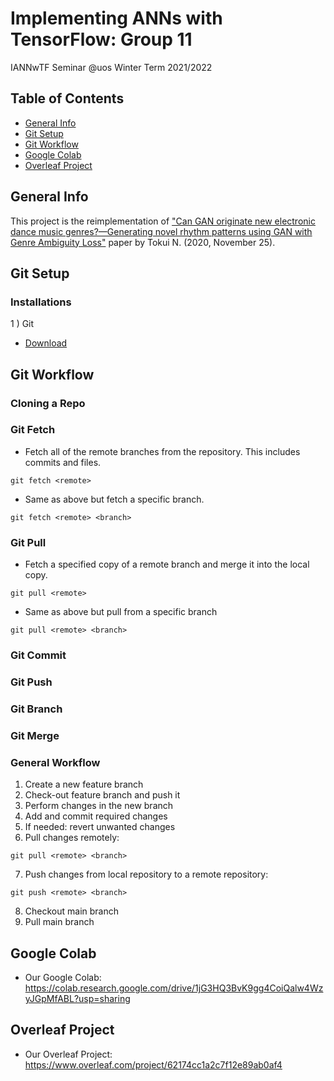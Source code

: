 # Implementing ANNs with TensorFlow: Group 11

IANNwTF Seminar @uos Winter Term 2021/2022

## Table of Contents
* [General Info](#general-info)
* [Git Setup](#git-setup)
* [Git Workflow](#git-workflow)
* [Google Colab](#google-colab)
* [Overleaf Project](#overleaf-project)

## General Info
This project is the reimplementation of ["Can GAN originate new electronic dance music genres?—Generating novel
rhythm patterns using GAN with Genre Ambiguity Loss"](https://arxiv.org/pdf/2011.13062.pdf) paper by Tokui N. (2020, November 25).  

## Git Setup
### Installations
1 ) Git
* [Download](https://git-scm.com/) 

## Git Workflow
### Cloning a Repo

### Git Fetch 
* Fetch all of the remote branches from the repository. This includes commits and files.
```
git fetch <remote>
```
* Same as above but fetch a specific branch.
```
git fetch <remote> <branch>
```
### Git Pull
* Fetch a specified copy of a remote branch and merge it into the local copy.
```
git pull <remote>
```
* Same as above but pull from a specific branch
```
git pull <remote> <branch>
```
### Git Commit

### Git Push

### Git Branch

### Git Merge

### General Workflow
1. Create a new feature branch
2. Check-out feature branch and push it
3. Perform changes in the new branch
4. Add and commit required changes
5. If needed: revert unwanted changes
6. Pull changes remotely: 
```
git pull <remote> <branch> 
```
7. Push changes from local repository to a remote repository:
```
git push <remote> <branch>
```
8. Checkout main branch
9. Pull main branch

## Google Colab
* Our Google Colab: https://colab.research.google.com/drive/1jG3HQ3BvK9gg4CoiQalw4WzyJGpMfABL?usp=sharing

## Overleaf Project
* Our Overleaf Project: https://www.overleaf.com/project/62174cc1a2c7f12e89ab0af4
